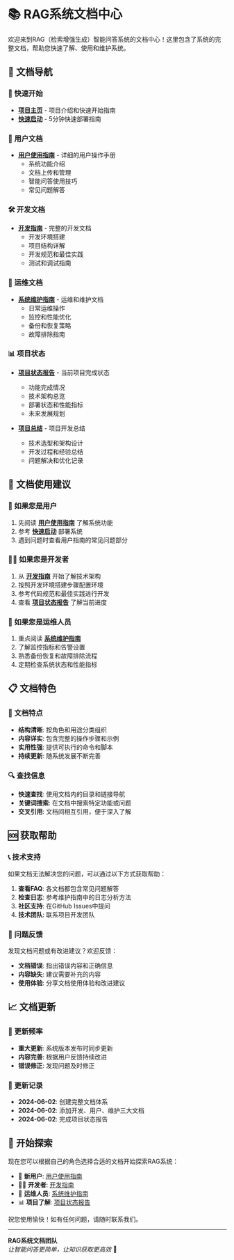 # 📚 RAG系统文档中心

欢迎来到RAG（检索增强生成）智能问答系统的文档中心！这里包含了系统的完整文档，帮助您快速了解、使用和维护系统。

## 📖 文档导航

### 🚀 快速开始
- **[项目主页](../README.md)** - 项目介绍和快速开始指南
- **[快速启动](../QUICKSTART.md)** - 5分钟快速部署指南

### 👥 用户文档
- **[用户使用指南](USER_GUIDE.md)** - 详细的用户操作手册
  - 系统功能介绍
  - 文档上传和管理
  - 智能问答使用技巧
  - 常见问题解答

### 🛠️ 开发文档
- **[开发指南](DEVELOPMENT.md)** - 完整的开发文档
  - 开发环境搭建
  - 项目结构详解
  - 开发规范和最佳实践
  - 测试和调试指南

### 🔧 运维文档
- **[系统维护指南](MAINTENANCE.md)** - 运维和维护文档
  - 日常运维操作
  - 监控和性能优化
  - 备份和恢复策略
  - 故障排除指南

### 📊 项目状态
- **[项目状态报告](PROJECT_STATUS.md)** - 当前项目完成状态
  - 功能完成情况
  - 技术架构总览
  - 部署状态和性能指标
  - 未来发展规划

- **[项目总结](../PROJECT_SUMMARY.md)** - 项目开发总结
  - 技术选型和架构设计
  - 开发过程和经验总结
  - 问题解决和优化记录

## 🎯 文档使用建议

### 👤 如果您是用户
1. 先阅读 **[用户使用指南](USER_GUIDE.md)** 了解系统功能
2. 参考 **[快速启动](../QUICKSTART.md)** 部署系统
3. 遇到问题时查看用户指南的常见问题部分

### 👨‍💻 如果您是开发者
1. 从 **[开发指南](DEVELOPMENT.md)** 开始了解技术架构
2. 按照开发环境搭建步骤配置环境
3. 参考代码规范和最佳实践进行开发
4. 查看 **[项目状态报告](PROJECT_STATUS.md)** 了解当前进度

### 🔧 如果您是运维人员
1. 重点阅读 **[系统维护指南](MAINTENANCE.md)**
2. 了解监控指标和告警设置
3. 熟悉备份恢复和故障排除流程
4. 定期检查系统状态和性能指标

## 📋 文档特色

### 🎨 文档特点
- **结构清晰**: 按角色和用途分类组织
- **内容详实**: 包含完整的操作步骤和示例
- **实用性强**: 提供可执行的命令和脚本
- **持续更新**: 随系统发展不断完善

### 🔍 查找信息
- **快速查找**: 使用文档内的目录和链接导航
- **关键词搜索**: 在文档中搜索特定功能或问题
- **交叉引用**: 文档间相互引用，便于深入了解

## 🆘 获取帮助

### 📞 技术支持
如果文档无法解决您的问题，可以通过以下方式获取帮助：

1. **查看FAQ**: 各文档都包含常见问题解答
2. **检查日志**: 参考维护指南中的日志分析方法
3. **社区支持**: 在GitHub Issues中提问
4. **技术团队**: 联系项目开发团队

### 🐛 问题反馈
发现文档问题或有改进建议？欢迎反馈：

- **文档错误**: 指出错误内容和正确信息
- **内容缺失**: 建议需要补充的内容
- **使用体验**: 分享文档使用体验和改进建议

## 📈 文档更新

### 🔄 更新频率
- **重大更新**: 系统版本发布时同步更新
- **内容完善**: 根据用户反馈持续改进
- **错误修正**: 发现问题及时修正

### 📝 更新记录
- **2024-06-02**: 创建完整文档体系
- **2024-06-02**: 添加开发、用户、维护三大文档
- **2024-06-02**: 完成项目状态报告

## 🎉 开始探索

现在您可以根据自己的角色选择合适的文档开始探索RAG系统：

- 🚀 **新用户**: [用户使用指南](USER_GUIDE.md)
- 👨‍💻 **开发者**: [开发指南](DEVELOPMENT.md)  
- 🔧 **运维人员**: [系统维护指南](MAINTENANCE.md)
- 📊 **项目了解**: [项目状态报告](PROJECT_STATUS.md)

祝您使用愉快！如有任何问题，请随时联系我们。

---

**RAG系统文档团队**  
*让智能问答更简单，让知识获取更高效* 🌟 